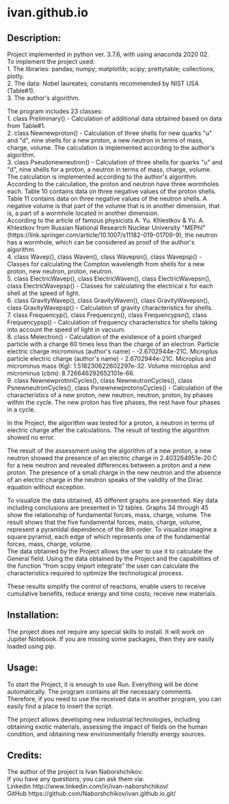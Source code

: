 # ivan.github.io
<html>
<head>
<title>
Page README 
Project name: <br> 
<h1>The structure of quarks "u", "d", proton, neutron, with finding their "twins", microparticles of charge carriers and data for calculating the Unified field.<br></h1></title>

</head>

<body>
  
<h2>Description:<br></h2>

<p>Project implemented in python ver. 3.7.6, with using anaconda 2020 02. <br>
To implement the project used: <br>
1. The libraries: pandas; numpy; matplotlib; scipy; prettytable; collections; plotly.<br>
2. The data: Nobel laureates; constants recommended by NIST USA (Table#1).<br>
3. The author's algorithm. <br> </p>

<p>The program includes 23 classes: <br>
1. class Preliminary() - Calculation of additional data obtained based on data from Table#1. <br>
2. class Newnewproton() - Calculation of three shells for new quarks "u" and "d", nine shells for a new proton, a new neutron in terms of mass, charge, volume. The calculation is implemented according to the author's algorithm. <br>
3. class Pseudonewneutron() - Calculation of three shells for quarks "u" and "d", nine shells for a proton, a neutron in terms of mass, charge, volume. The calculation is implemented according to the author's algorithm. According to the calculation, the proton and neutron have three wormholes each. Table 10 contains data on three negative values of the proton shells. Table 11 contains data on three negative values of the neutron shells. A negative volume is that part of the volume that is in another dimension, that is, a part of a wormhole located in another dimension. <br>
According to the article of famous physicists A. Yu. Khlestkov & Yu. A. Khlestkov from Russian National Research Nuclear University "MEPhI" (https://link.springer.com/article/10.1007/s11182-019-01709-9), the neutron has a wormhole, which can be considered as proof of the author's algorithm. <br>
4. class Wavep(), class Waven(), class Wavepsn(), class Wavepsp() - Classes for calculating the Compton wavelength from shells for a new proton, new neutron, proton, neutron. <br>
5. class ElectricWavep(), class ElectricWaven(), class ElectricWavepsn(), class ElectricWavepsp() - Classes for calculating the electrical ε for each shell at the speed of light. <br>
6. class GravityWavep(), class GravityWaven(), class GravityWavepsn(), class GravityWavepsp() - Calculation of gravity characteristics for shells. <br>
7. class Frequencyp(), class Frequencyn(), class Frequencypsn(), class Frequencypsp() - Calculation of frequency characteristics for shells taking into account the speed of light in vacuum. <br>
8. class Melectron() - Calculation of the existence of a point charged particle with  a charge 60 times less than the charge of an electron. Particle electric charge microminus (author's name) - -2.6702944e-21C. Microplus particle electric charge (author's name) -  2.6702944e-21C. Microplus and microminus mass (Kg): 1.518230622602297e-32. Volume microplus and microminus (cbm): 8.726646292652101e-66. <br>
9. class NewnewprotonCycles(), class NewneutronCycles(), class PsnewneutronCycles(), class PsnewnewprotonsCycles() - Calculation of the characteristics of a new proton, new neutron, neutron, proton, by phases within the cycle. The new proton has five phases, the rest have four phases in a cycle. <br></p>
<p>In the Project, the algorithm was tested for a proton, a neutron in terms of electric charge after the calculations. The result of testing the algorithm showed no error. <br>

The result of the assessment using the algorithm of a new proton, a new neutron showed the presence of an electric charge in 2.403264951e-20 C for a new neutron and revealed differences between a proton and a new proton. The presence of a small charge in the new neutron and the absence of an electric charge in the neutron speaks of the validity of the Dirac equation without exception. </p>

<p>To visualize the data obtained, 45 different graphs are presented. Key data including conclusions are presented in 12 tables.  Graphs 34 through 45 show the relationship of fundamental forces, mass, charge, volume. The result shows that the five fundamental forces, mass, charge, volume, represent a pyramidal dependence of the 8th order. To visualize imagine a square pyramid, each edge of which represents one of the fundamental forces, mass, charge, volume. <br>
The data obtained by the Project allows the user to use it to calculate the General field.  Using the data obtained by the Project and the capabilities of the function “from scipy import integrate” the user can calculate the characteristics required to optimize the technological process.
<p>These results simplify the control of reactions, enable users to receive cumulative benefits, reduce energy and time costs; receive new materials. </p>

<h2>Installation:  <br></h2>

<p>The project does not require any special skills to install. It will work on Jupiter Notebook. If you are missing some packages, then they are easily loaded using pip. </p>

<h2>Usage:  <br></h2>

<p>To start the Project, it is enough to use Run. Everything will be done automatically. The program contains all the necessary comments.  <br>
Therefore, if you need to use the received data in another program, you can easily find a place to insert the script.  <br>
  
The project allows developing new industrial technologies, including obtaining exotic materials, assessing the impact of fields on the human condition, and obtaining new environmentally friendly energy sources. </p>

<h2>Credits:  <br></h2>

<p>The author of the project is Ivan Naborshchikov.  <br>
If you have any questions, you can ask them via:<br>
  Linkedin http://www.linkedin.com/in/ivan-naborshchikov/ <br>
  GitHub https://github.com/Naborshchikov/ivan.github.io.git/  <br></p>

</body>
</html>
